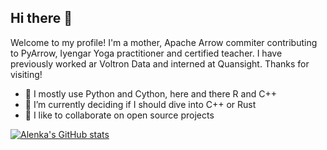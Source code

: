 ## Hi there 👋

Welcome to my profile! I'm a mother, Apache Arrow commiter contributing to PyArrow, Iyengar Yoga practitioner and certified teacher. I have previously worked ar Voltron Data and interned at Quansight. Thanks for visiting!

- 🔭 I mostly use Python and Cython, here and there R and C++ 
- 🌱 I’m currently deciding if I should dive into C++ or Rust
- 👯 I like to collaborate on open source projects

[![Alenka's GitHub stats](https://github-readme-stats.vercel.app/api?username=AlenkaF)](https://github.com/anuraghazra/github-readme-stats)
